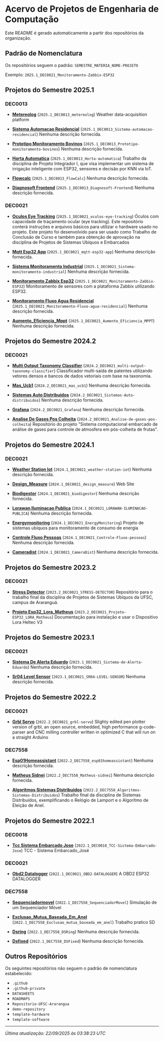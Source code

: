 # Acervo de Projetos de Engenharia de Computação

Este README é gerado automaticamente a partir dos repositórios da organização.

## Padrão de Nomenclatura

Os repositórios seguem o padrão: `SEMESTRE_MATERIA_NOME-PROJETO`

Exemplo: `2025.1_DEC0021_Monitoramento-Zabbix-ESP32`

## Projetos do Semestre 2025.1

### DEC0013

- **[Metereolog](https://github.com/repositorio-code/2025.1_DEC0013_metereolog)** (`2025.1_DEC0013_metereolog`)
  Weather data-acquisition platform

- **[Sistema Automacao Residencial](https://github.com/repositorio-code/2025.1_DEC0013_Sistema-automacao-residencial)** (`2025.1_DEC0013_Sistema-automacao-residencial`)
  Nenhuma descrição fornecida.

- **[Prototipo Monitoramento Bovinos](https://github.com/repositorio-code/2025.1_DEC0013_Prototipo-monitoramento-bovinos)** (`2025.1_DEC0013_Prototipo-monitoramento-bovinos`)
  Nenhuma descrição fornecida.

- **[Horta Automatica](https://github.com/repositorio-code/2025.1_DEC0013_Horta-automatica)** (`2025.1_DEC0013_Horta-automatica`)
  Trabalho da disciplina de Projeto Integrador I, que visa implementar um sistema de irrigação inteligente com ESP32, sensores e decisão por KNN via IoT.

- **[Flowcalc](https://github.com/repositorio-code/2025.1_DEC0013_FlowCalc)** (`2025.1_DEC0013_FlowCalc`)
  Nenhuma descrição fornecida.

- **[Diagnosoft Frontend](https://github.com/repositorio-code/2025.1_DEC0013_Diagnosoft-Frontend)** (`2025.1_DEC0013_Diagnosoft-Frontend`)
  Nenhuma descrição fornecida.


### DEC0021

- **[Oculos Eye Tracking](https://github.com/repositorio-code/2025.1_DEC0021_oculos-eye-tracking)** (`2025.1_DEC0021_oculos-eye-tracking`)
  Óculos com capacidade de traçamento ocular (eye tracking). Este repositório conterá instruções e arquivos básicos para utilizar o hardware usado no projeto. Este projeto foi desenvolvido para ser usado como Trabalho de Conclusão de Curso e também para obtenção de aprovação na disciplina de Projetos de Sistemas Ubíquos e Embarcados

- **[Mqtt Esp32 App](https://github.com/repositorio-code/2025.1_DEC0021_mqtt-esp32-app)** (`2025.1_DEC0021_mqtt-esp32-app`)
  Nenhuma descrição fornecida.

- **[Sistema Monitoramento Industrial](https://github.com/repositorio-code/2025.1_DEC0021_Sistema-monitoramento-industrial)** (`2025.1_DEC0021_Sistema-monitoramento-industrial`)
  Nenhuma descrição fornecida.

- **[Monitoramento Zabbix Esp32](https://github.com/repositorio-code/2025.1_DEC0021_Monitoramento-Zabbix-ESP32)** (`2025.1_DEC0021_Monitoramento-Zabbix-ESP32`)
  Monitoramento de sensores com a plataforma Zabbix utilizando ESP32.

- **[Monitoramento Fluxo Agua Residencial](https://github.com/repositorio-code/2025.1_DEC0021_Monitoramento-Fluxo-agua-residencial)** (`2025.1_DEC0021_Monitoramento-Fluxo-agua-residencial`)
  Nenhuma descrição fornecida.

- **[Aumento_Eficiencia_Mppt](https://github.com/repositorio-code/2025.1_DEC0021_Aumento_Eficiencia_MPPT)** (`2025.1_DEC0021_Aumento_Eficiencia_MPPT`)
  Nenhuma descrição fornecida.


## Projetos do Semestre 2024.2

### DEC0021

- **[Multi Output Taxonomy Classifier](https://github.com/repositorio-code/2024.2_DEC0021_multi-output-taxonomy-classifier)** (`2024.2_DEC0021_multi-output-taxonomy-classifier`)
  Classificador multi-saída de patentes utilizando vetores densos e bancos de dados vetoriais com base na taxonomia.

- **[Mas_Ucb1](https://github.com/repositorio-code/2024.2_DEC0021_mas_ucb1)** (`2024.2_DEC0021_mas_ucb1`)
  Nenhuma descrição fornecida.

- **[Sistemas Auto Distribuidos](https://github.com/repositorio-code/2024.2_DEC0021_Sistemas-Auto-distribuidos)** (`2024.2_DEC0021_Sistemas-Auto-distribuidos`)
  Nenhuma descrição fornecida.

- **[Grafana](https://github.com/repositorio-code/2024.2_DEC0021_Grafana)** (`2024.2_DEC0021_Grafana`)
  Nenhuma descrição fornecida.

- **[Analise De Gases Pos Colheita](https://github.com/repositorio-code/2024.2_DEC0021_Analise-de-gases-pos-colheita)** (`2024.2_DEC0021_Analise-de-gases-pos-colheita`)
  Repositório do projeto "Sistema computacional embarcado de análise de gases para controle de atmosfera em pós-colheita de frutas".


## Projetos do Semestre 2024.1

### DEC0021

- **[Weather Station Iot](https://github.com/repositorio-code/2024.1_DEC0021_weather-station-iot)** (`2024.1_DEC0021_weather-station-iot`)
  Nenhuma descrição fornecida.

- **[Design_Measure](https://github.com/repositorio-code/2024.1_DEC0021_design_measure)** (`2024.1_DEC0021_design_measure`)
  Web Site 

- **[Biodigestor](https://github.com/repositorio-code/2024.1_DEC0021_biodigestor)** (`2024.1_DEC0021_biodigestor`)
  Nenhuma descrição fornecida.

- **[Lorawan Iluminacao Publica](https://github.com/repositorio-code/2024.1_DEC0021_LORAWAN-ILUMINACAO-PUBLICA)** (`2024.1_DEC0021_LORAWAN-ILUMINACAO-PUBLICA`)
  Nenhuma descrição fornecida.

- **[Energymonitoring](https://github.com/repositorio-code/2024.1_DEC0021_EnergyMonitoring)** (`2024.1_DEC0021_EnergyMonitoring`)
  Projeto de sistemas ubíquos para monitoramento de consumo de energia 

- **[Controle Fluxo Pessoas](https://github.com/repositorio-code/2024.1_DEC0021_Controle-Fluxo-pessoas)** (`2024.1_DEC0021_Controle-Fluxo-pessoas`)
  Nenhuma descrição fornecida.

- **[Cameradist](https://github.com/repositorio-code/2024.1_DEC0021_CameraDist)** (`2024.1_DEC0021_CameraDist`)
  Nenhuma descrição fornecida.


## Projetos do Semestre 2023.2

### DEC0021

- **[Stress Detector](https://github.com/repositorio-code/2023.2_DEC0021_STRESS-DETECTOR)** (`2023.2_DEC0021_STRESS-DETECTOR`)
  Repositório para o trabalho final da disciplina de Projetos de Sistemas Ubíquos da UFSC, campus de Araranguá.

- **[Projeto Esp32_Lora_Matheus](https://github.com/repositorio-code/2023.2_DEC0021_Projeto-ESP32_LORA_Matheus)** (`2023.2_DEC0021_Projeto-ESP32_LORA_Matheus`)
  Documentação para instalação e usar o Dispositivo Lora Heltec V3


## Projetos do Semestre 2023.1

### DEC0021

- **[Sistema De Alerta Eduardo](https://github.com/repositorio-code/2023.1_DEC0021_Sistema-de-Alerta-Eduardo)** (`2023.1_DEC0021_Sistema-de-Alerta-Eduardo`)
  Nenhuma descrição fornecida.

- **[Sr04 Level Sensor](https://github.com/repositorio-code/2023.1_DEC0021_SR04-LEVEL-SENSOR)** (`2023.1_DEC0021_SR04-LEVEL-SENSOR`)
  Nenhuma descrição fornecida.


## Projetos do Semestre 2022.2

### DEC0021

- **[Grbl Servo](https://github.com/repositorio-code/2022.2_DEC0021_grbl-servo)** (`2022.2_DEC0021_grbl-servo`)
  Slighty edited pen plotter version of grbl, an open source, embedded, high performance g-code-parser and CNC milling controller written in optimized C that will run on a straight Arduino


### DEC7558

- **[Esp01Homeassistant](https://github.com/repositorio-code/2022.2_DEC7558_esp01homeassistant)** (`2022.2_DEC7558_esp01homeassistant`)
  Nenhuma descrição fornecida.

- **[Matheus Sidnei](https://github.com/repositorio-code/2022.2_DEC7558_Matheus-sidnei)** (`2022.2_DEC7558_Matheus-sidnei`)
  Nenhuma descrição fornecida.

- **[Algoritmos Sistemas Distribuidos](https://github.com/repositorio-code/2022.2_DEC7558_Algoritmos-Sistemas-Distribuidos)** (`2022.2_DEC7558_Algoritmos-Sistemas-Distribuidos`)
  Trabalho final da disciplina de Sistemas Distribuídos, exemplificando o Relógio de Lamport e o Algorítmo de Eleição de Anel.


## Projetos do Semestre 2022.1

### DEC0018

- **[Tcc Sistema Embarcado Jose](https://github.com/repositorio-code/2022.1_DEC0018_TCC-Sistema-Embarcado-Jose)** (`2022.1_DEC0018_TCC-Sistema-Embarcado-Jose`)
  TCC - Sistema Embarcado_José


### DEC0021

- **[Obd2 Datalogger](https://github.com/repositorio-code/2022.1_DEC0021_OBD2-DATALOGGER)** (`2022.1_DEC0021_OBD2-DATALOGGER`)
  A OBD2 ESP32 DATALOGGER


### DEC7558

- **[Sequenciadormovel](https://github.com/repositorio-code/2022.1_DEC7558_SequenciadorMovel)** (`2022.1_DEC7558_SequenciadorMovel`)
  Simulação de um Sequenciador Móvel

- **[Exclusao_Mutua_Baseada_Em_Anel](https://github.com/repositorio-code/2022.1_DEC7558_Exclusao_mutua_baseada_em_anel)** (`2022.1_DEC7558_Exclusao_mutua_baseada_em_anel`)
  Trabalho pratico SD

- **[Dsring](https://github.com/repositorio-code/2022.1_DEC7558_DSRing)** (`2022.1_DEC7558_DSRing`)
  Nenhuma descrição fornecida.

- **[Dsfixed](https://github.com/repositorio-code/2022.1_DEC7558_DSFixed)** (`2022.1_DEC7558_DSFixed`)
  Nenhuma descrição fornecida.


## Outros Repositórios

Os seguintes repositórios não seguem o padrão de nomenclatura estabelecido:

- `.github`
- `.github-private`
- `DATASHEETS`
- `ROADMAPS`
- `Repositorio-UFSC-Ararangua`
- `demo-repository`
- `template-hardware`
- `template-software`


---

*Última atualização: 22/09/2025 às 03:38:23 UTC*
